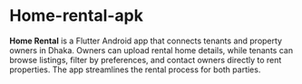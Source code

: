 # Home-rental-apk
**Home Rental** is a Flutter Android app that connects tenants and property owners in Dhaka. Owners can upload rental home details, while tenants can browse listings, filter by preferences, and contact owners directly to rent properties. The app streamlines the rental process for both parties.
